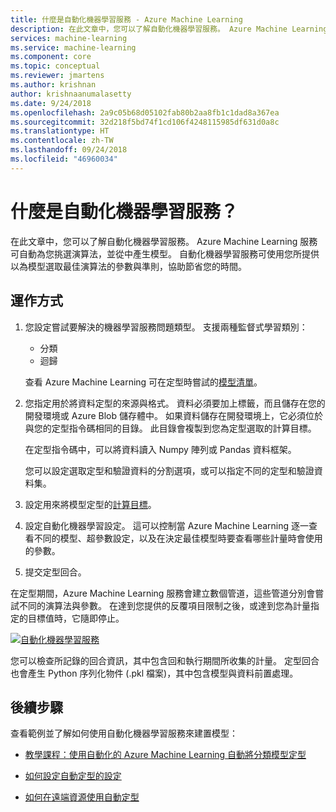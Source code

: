 ```yaml
---
title: 什麼是自動化機器學習服務 - Azure Machine Learning
description: 在此文章中，您可以了解自動化機器學習服務。 Azure Machine Learning 服務可自動為您挑選演算法，並從中產生模型。 自動化機器學習服務可使用您所提供以為模型選取最佳演算法的參數與準則，協助節省您的時間。
services: machine-learning
ms.service: machine-learning
ms.component: core
ms.topic: conceptual
ms.reviewer: jmartens
ms.author: krishnan
author: krishnaanumalasetty
ms.date: 9/24/2018
ms.openlocfilehash: 2a9c05b68d05102fab80b2aa8fb1c1dad8a367ea
ms.sourcegitcommit: 32d218f5bd74f1cd106f4248115985df631d0a8c
ms.translationtype: HT
ms.contentlocale: zh-TW
ms.lasthandoff: 09/24/2018
ms.locfileid: "46960034"
---
```

# <a name="what-is-automated-machine-learning"></a>什麼是自動化機器學習服務？

在此文章中，您可以了解自動化機器學習服務。 Azure Machine Learning 服務可自動為您挑選演算法，並從中產生模型。 自動化機器學習服務可使用您所提供以為模型選取最佳演算法的參數與準則，協助節省您的時間。

## <a name="how-it-works"></a>運作方式

1. 您設定嘗試要解決的機器學習服務問題類型。 支援兩種監督式學習類別：
   + 分類
   + 迴歸

   查看 Azure Machine Learning 可在定型時嘗試的[模型清單](how-to-configure-auto-train.md#select-your-experiment-type)。

1. 您指定用於將資料定型的來源與格式。 資料必須要加上標籤，而且儲存在您的開發環境或 Azure Blob 儲存體中。 如果資料儲存在開發環境上，它必須位於與您的定型指令碼相同的目錄。 此目錄會複製到您為定型選取的計算目標。

    在定型指令碼中，可以將資料讀入 Numpy 陣列或 Pandas 資料框架。

    您可以設定選取定型和驗證資料的分割選項，或可以指定不同的定型和驗證資料集。

1. 設定用來將模型定型的[計算目標](how-to-set-up-training-targets.md)。

1. 設定自動化機器學習設定。 這可以控制當 Azure Machine Learning 逐一查看不同的模型、超參數設定，以及在決定最佳模型時要查看哪些計量時會使用的參數。 

1. 提交定型回合。

在定型期間，Azure Machine Learning 服務會建立數個管道，這些管道分別會嘗試不同的演算法與參數。 在達到您提供的反覆項目限制之後，或達到您為計量指定的目標值時，它隨即停止。

[ ![自動化機器學習服務](./media/how-to-automated-ml/automated-machine-learning.png) ](./media/how-to-automated-ml/automated-machine-learning.png#lightbox)

您可以檢查所記錄的回合資訊，其中包含回和執行期間所收集的計量。 定型回合也會產生 Python 序列化物件 (.pkl 檔案)，其中包含模型與資料前置處理。

## <a name="next-steps"></a>後續步驟

查看範例並了解如何使用自動化機器學習服務來建置模型：

+ [教學課程：使用自動化的 Azure Machine Learning 自動將分類模型定型](tutorial-auto-train-models.md)

+ [如何設定自動定型的設定](how-to-configure-auto-train.md)

+ [如何在遠端資源使用自動定型](how-to-auto-train-remote.md) 
